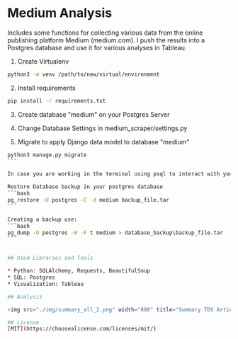 # Medium Analysis

Includes some functions for collecting various data from the online publishing platform Medium (medium.com). I push the results into a Postgres database and use it for various analyses in Tableau.

1. Create Virtualenv
```bash
python3 -m venv /path/to/new/virtual/environment
```
2. Install requirements
```bash
pip install -r requirements.txt
```
3. Create database "medium" on your Postgres Server

5. Change Database Settings in medium_scraper/settings.py

5. Migrate to apply Django data model to database "medium"
````bash
python3 manage.py migrate
```

In case you are working in the terminal using psql to interact with your database, you can use the following two comands to backup and restore the data:

Restore Database backup in your postgres database
```bash
pg_restore -U postgres -C -d medium backup_file.tar
```

Creating a backup use:
```bash
pg_dump -U postgres -W -F t medium > database_backup\backup_file.tar
```


## Used Libraries and Tools

* Python: SQLAlchemy, Requests, BeautifulSoup
* SQL: Postgres
* Visualization: Tableau

## Analysis

<img src="./img/summary_all_2.png" width="800" title="Summary TDS Articles analysis">

## License
[MIT](https://choosealicense.com/licenses/mit/)
